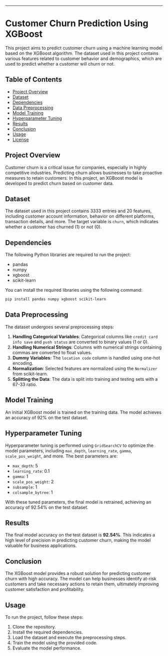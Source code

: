 

---

# Customer Churn Prediction Using XGBoost

This project aims to predict customer churn using a machine learning model based on the XGBoost algorithm. The dataset used in this project contains various features related to customer behavior and demographics, which are used to predict whether a customer will churn or not.

## Table of Contents

- [Project Overview](#project-overview)
- [Dataset](#dataset)
- [Dependencies](#dependencies)
- [Data Preprocessing](#data-preprocessing)
- [Model Training](#model-training)
- [Hyperparameter Tuning](#hyperparameter-tuning)
- [Results](#results)
- [Conclusion](#conclusion)
- [Usage](#usage)
- [License](#license)

## Project Overview

Customer churn is a critical issue for companies, especially in highly competitive industries. Predicting churn allows businesses to take proactive measures to retain customers. In this project, an XGBoost model is developed to predict churn based on customer data.

## Dataset

The dataset used in this project contains 3333 entries and 20 features, including customer account information, behavior on different platforms, transaction details, and more. The target variable is `churn`, which indicates whether a customer has churned (1) or not (0).

## Dependencies

The following Python libraries are required to run the project:

- pandas
- numpy
- xgboost
- scikit-learn

You can install the required libraries using the following command:

```bash
pip install pandas numpy xgboost scikit-learn
```

## Data Preprocessing

The dataset undergoes several preprocessing steps:

1. **Handling Categorical Variables**: Categorical columns like `credit card info save` and `push status` are converted to binary values (1 or 0).
2. **Handling Numerical Strings**: Columns with numerical strings containing commas are converted to float values.
3. **Dummy Variables**: The `location code` column is handled using one-hot encoding.
4. **Normalization**: Selected features are normalized using the `Normalizer` from scikit-learn.
5. **Splitting the Data**: The data is split into training and testing sets with a 67-33 ratio.

## Model Training

An initial XGBoost model is trained on the training data. The model achieves an accuracy of 92% on the test dataset.

## Hyperparameter Tuning

Hyperparameter tuning is performed using `GridSearchCV` to optimize the model parameters, including `max_depth`, `learning_rate`, `gamma`, `scale_pos_weight`, and more. The best parameters are:

- `max_depth`: 5
- `learning_rate`: 0.1
- `gamma`: 1
- `scale_pos_weight`: 2
- `subsample`: 1
- `colsample_bytree`: 1

With these tuned parameters, the final model is retrained, achieving an accuracy of 92.54% on the test dataset.

## Results

The final model accuracy on the test dataset is **92.54%**. This indicates a high level of precision in predicting customer churn, making the model valuable for business applications.

## Conclusion

The XGBoost model provides a robust solution for predicting customer churn with high accuracy. The model can help businesses identify at-risk customers and take necessary actions to retain them, ultimately improving customer satisfaction and profitability.

## Usage

To run the project, follow these steps:

1. Clone the repository.
2. Install the required dependencies.
3. Load the dataset and execute the preprocessing steps.
4. Train the model using the provided code.
5. Evaluate the model performance.

